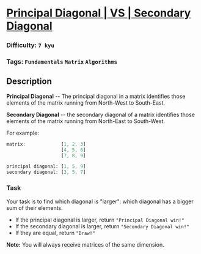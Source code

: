 # [Principal Diagonal | VS | Secondary Diagonal](https://www.codewars.com/kata/5a8c1b06fd5777d4c00000dd)

### Difficulty: `7 kyu`

### Tags: `Fundamentals` `Matrix` `Algorithms`

## Description

**Principal Diagonal** -- The principal diagonal in a matrix identifies those elements of the matrix running from North-West to South-East.

**Secondary Diagonal** -- the secondary diagonal of a matrix identifies those elements of the matrix running from North-East to South-West.

For example:

```js
matrix:             [1, 2, 3]
                    [4, 5, 6]
                    [7, 8, 9]

principal diagonal: [1, 5, 9]
secondary diagonal: [3, 5, 7]
```

### Task
Your task is to find which diagonal is "larger": which diagonal has a bigger sum of their elements.

- If the principal diagonal is larger, return `"Principal Diagonal win!"`
- If the secondary diagonal is larger, return `"Secondary Diagonal win!"`
- If they are equal, return `"Draw!"`

**Note:** You will always receive matrices of the same dimension.